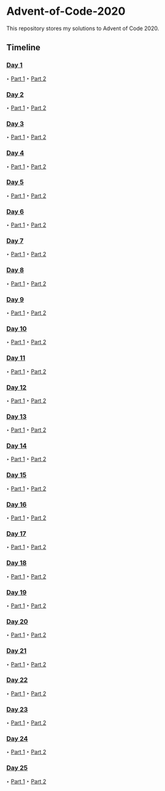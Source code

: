 # Advent-of-Code-2020
This repository stores my solutions to Advent of Code 2020.
## Timeline
### [Day 1](Day_1/)
‣ [Part 1](Day_1/Day_1_Part_1.go)
‣ [Part 2](Day_1/Day_1_Part_2.go)
### [Day 2](Day_2/)
‣ [Part 1](Day_2/Day_2_Part_1.py)
‣ [Part 2](Day_2/Day_2_Part_2.py)
### [Day 3](Day_3/)
‣ [Part 1](Day_3/Day_3_Part_1.go)
‣ [Part 2](Day_3/Day_3_Part_2.go)
### [Day 4](Day_4/)
‣ [Part 1](Day_4/Day_4_Part_1.py)
‣ [Part 2](Day_4/Day_4_Part_2.py)
### [Day 5](Day_5/)
‣ [Part 1](Day_5/Day_5_Part_1.go)
‣ [Part 2](Day_5/Day_5_Part_2.go)
### [Day 6](Day_6/)
‣ [Part 1](Day_6/Day_6_Part_1.py)
‣ [Part 2](Day_6/Day_6_Part_2.py)
### [Day 7](Day_7/)
‣ [Part 1](Day_7/Day_7_Part_1.py)
‣ [Part 2](Day_7/Day_7_Part_2.py)
### [Day 8](Day_8/)
‣ [Part 1](Day_8/Day_8_Part_1.go)
‣ [Part 2](Day_8/Day_8_Part_2.go)
### [Day 9](Day_9/)
‣ [Part 1](Day_9/Day_9_Part_1.py)
‣ [Part 2](Day_9/Day_9_Part_2.py)
### [Day 10](Day_10/)
‣ [Part 1](Day_10/Day_10_Part_1.py)
‣ [Part 2](Day_10/Day_10_Part_2.py)
### [Day 11](Day_11/)
‣ [Part 1](Day_11/Day_11_Part_1.go)
‣ [Part 2](Day_11/Day_11_Part_2.go)
### [Day 12](Day_12/)
‣ [Part 1](Day_12/Day_12_Part_1.py)
‣ [Part 2](Day_12/Day_12_Part_2.py)
### [Day 13](Day_13/)
‣ [Part 1](Day_13/Day_13_Part_1.go)
‣ [Part 2](Day_13/Day_13_Part_2.go)
### [Day 14](Day_14/)
‣ [Part 1](Day_14/Day_14_Part_1.py)
‣ [Part 2](Day_14/Day_14_Part_2.py)
### [Day 15](Day_15/)
‣ [Part 1](Day_15/Day_15_Part_1.go)
‣ [Part 2](Day_15/Day_15_Part_2.go)
### [Day 16](Day_16/)
‣ [Part 1](Day_16/Day_16_Part_1.py)
‣ [Part 2](Day_16/Day_16_Part_2.py)
### [Day 17](Day_17/)
‣ [Part 1](Day_17/Day_17_Part_1.py)
‣ [Part 2](Day_17/Day_17_Part_2.py)
### [Day 18](Day_18/)
‣ [Part 1](Day_18/Day_18_Part_1.go)
‣ [Part 2](Day_18/Day_18_Part_2.go)
### [Day 19](Day_19/)
‣ [Part 1](Day_19/Day_19_Part_1.py)
‣ [Part 2](Day_19/Day_19_Part_2.py)
### [Day 20](Day_20/)
‣ [Part 1](Day_20/Day_20_Part_1.py)
‣ [Part 2](Day_20/Day_20_Part_2.py)
### [Day 21](Day_21/)
‣ [Part 1](Day_21/Day_21_Part_1.go)
‣ [Part 2](Day_21/Day_21_Part_2.go)
### [Day 22](Day_22/)
‣ [Part 1](Day_22/Day_22_Part_1.py)
‣ [Part 2](Day_22/Day_22_Part_2.py)
### [Day 23](Day_23/)
‣ [Part 1](Day_23/Day_23_Part_1.go)
‣ [Part 2](Day_23/Day_23_Part_2.go)
### [Day 24](Day_24/)
‣ [Part 1](Day_24/Day_24_Part_1.py)
‣ [Part 2](Day_24/Day_24_Part_2.py)
### [Day 25](Day_25/)
‣ [Part 1](Day_25/Day_25_Part_1.go)
‣ [Part 2](Day_25/Day_25_Part_2.go)
